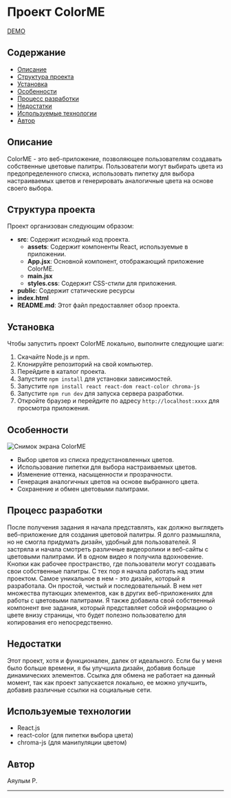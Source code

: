 # Проект ColorME

[DEMO](https://youtu.be/to-6I_7RZ94)

## Содержание
- [Описание](#description) 
- [Структура проекта](#project-structure) 
- [Установка](#installation) 
- [Особенности](#features) 
- [Процесс разработки](#development-process)
- [Недостатки](#pitfalls)
- [Используемые технологии](#technologies-used) 
- [Автор](#author) 

## Описание
ColorME - это веб-приложение, позволяющее пользователям создавать собственные цветовые палитры. Пользователи могут выбирать цвета из предопределенного списка, использовать пипетку для выбора настраиваемых цветов и генерировать аналогичные цвета на основе своего выбора.

## Структура проекта
Проект организован следующим образом:

- **src**: Содержит исходный код проекта.
    - **assets**: Содержит компоненты React, используемые в приложении.
    - **App.jsx**: Основной компонент, отображающий приложение ColorME.
    - **main.jsx**
    - **styles.css**: Содержит CSS-стили для приложения.
- **public**: Содержит статические ресурсы
- **index.html**
- **README.md**: Этот файл предоставляет обзор проекта.

## Установка
Чтобы запустить проект ColorME локально, выполните следующие шаги:
1. Скачайте Node.js и npm.
1. Клонируйте репозиторий на свой компьютер.
2. Перейдите в каталог проекта.
3. Запустите  `npm install`  для установки зависимостей.
4. Запустите  `npm install react react-dom react-color chroma-js`
5. Запустите  `npm run dev`  для запуска сервера разработки.
6. Откройте браузер и перейдите по адресу  `http://localhost:xxxx`  для просмотра приложения.

## Особенности
![Снимок экрана ColorME](https://github.com/vivamichu/Color_Palette/assets/92267183/a46883f9-ff3f-44ea-b934-e472b4c2b76b)
- Выбор цветов из списка предустановленных цветов.
- Использование пипетки для выбора настраиваемых цветов.
- Изменение оттенка, насыщенности и прозрачности.
- Генерация аналогичных цветов на основе выбранного цвета.
- Сохранение и обмен цветовыми палитрами.

## Процесс разработки

После получения задания я начала представлять, как должно выглядеть веб-приложение для создания цветовой палитры. Я долго размышляла, но не смогла придумать дизайн, удобный для пользователей. Я застряла и начала смотреть различные видеоролики и веб-сайты с цветовыми палитрами. И в одном видео я получила вдохновение. Кнопки как рабочее пространство, где пользователи могут создавать свои собственные палитры. С тех пор я начала работать над этим проектом. Самое уникальное в нем - это дизайн, который я разработала. Он простой, чистый и последовательный. В нем нет множества путающих элементов, как в других веб-приложениях для работы с цветовыми палитрами. Я также добавила свой собственный компонент вне задания, который представляет собой информацию о цвете внизу страницы, что будет полезно пользователю для копирования его непосредственно.

## Недостатки

Этот проект, хотя и функционален, далек от идеального. Если бы у меня было больше времени, я бы улучшила дизайн, добавив больше динамических элементов. Ссылка для обмена не работает на данный момент, так как проект запускается локально, ее можно улучшить, добавив различные ссылки на социальные сети.

## Используемые технологии
- React.js
- react-color (для пипетки выбора цвета)
- chroma-js (для манипуляции цветом)

## Автор
Аяулым Р.

---
